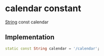 


# calendar constant







[String](https://api.flutter.dev/flutter/dart-core/String-class.html) const calendar
  







## Implementation

```dart
static const String calendar = '/calendar';
```







